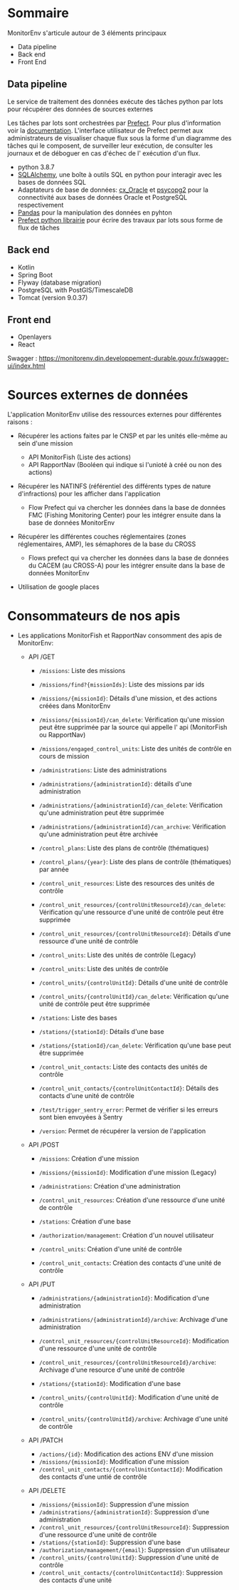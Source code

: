 Sommaire
============

MonitorEnv s'articule autour de 3 éléments principaux

- Data pipeline
- Back end
- Front End

Data pipeline
-------------

Le service de traitement des données exécute des tâches python par lots pour récupérer des données de sources externes

Les tâches par lots sont orchestrées par [Prefect](https://prefect.io). Pour plus d'information voir la
[documentation](<https://docs.prefect.io/orchestration/>).
L'interface utilisateur de Prefect permet aux administrateurs de visualiser chaque flux sous la forme d'un diagramme des
tâches qui le composent, de surveiller leur exécution, de consulter les journaux et de déboguer en cas d'échec de l'
exécution d'un flux.

* python 3.8.7
* [SQLAlchemy](https://www.sqlalchemy.org/>), une boîte à outils SQL en python pour interagir avec les bases de données
  SQL
* Adaptateurs de base de données: [cx_Oracle](<https://oracle.github.io/python-cx_Oracle/>)
  et [psycopg2](<https://github.com/psycopg/psycopg2/>) pour la connectivité aux bases de données Oracle et PostgreSQL
  respectivement
* [Pandas](<https://pandas.pydata.org/>) pour la manipulation des données en pyhton
* [Prefect python librairie](<https://github.com/prefecthq/prefect>) pour écrire des travaux par lots sous forme de flux
  de tâches

Back end
-------------

* Kotlin
* Spring Boot
* Flyway (database migration)
* PostgreSQL with PostGIS/TimescaleDB
* Tomcat (version 9.0.37)

Front end
-------------

* Openlayers
* React

Swagger : https://monitorenv.din.developpement-durable.gouv.fr/swagger-ui/index.html

Sources externes de données
==============================


L'application MonitorEnv utilise des ressources externes pour différentes raisons :

- Récupérer les actions faites par le CNSP et par les unités elle-même au sein d'une mission
  - API MonitorFish (Liste des actions)
  - API RapportNav (Booléen qui indique si l'unioté à créé ou non des actions)

- Récupérer les NATINFS (référentiel des différents types de nature d'infractions) pour les afficher dans l'application
  - Flow Prefect qui va chercher les données dans la base de données FMC (Fishing Monitoring Center) pour les intégrer
    ensuite dans la base de données MonitorEnv


- Récupérer les différentes couches réglementaires (zones réglementaires, AMP), les sémaphores de la base du CROSS
  - Flows prefect qui va chercher les données dans la base de données du CACEM (au CROSS-A)  pour les intégrer ensuite
    dans la base de données MonitorEnv


- Utilisation de google places

Consommateurs de nos apis
==========================

- Les applications MonitorFish et RapportNav consomment des apis de MonitorEnv:
  - API /GET
    - `/missions`: Liste des missions
    - `/missions/find?{missionIds}`: Liste des missions par ids
    - `/missions/{missionId}`: Détails d'une mission, et des actions créées dans MonitorEnv
    - `/missions/{missionId}/can_delete`: Vérification qu'une mission peut être supprimée par la source qui appelle l'
      api (MonitorFish ou RapportNav)
    - `/missions/engaged_control_units`: Liste des unités de contrôle en cours de mission

    - `/administrations`: Liste des administrations
    - `/administrations/{administrationId}`: détails d'une administration
    - `/administrations/{administrationId}/can_delete`: Vérification qu'une administration peut être supprimée
    - `/administrations/{administrationId}/can_archive`: Vérification qu'une administration peut être archivée

    - `/control_plans`: Liste des plans de contrôle (thématiques)
    - `/control_plans/{year}`: Liste des plans de contrôle (thématiques) par année

    - `/control_unit_resources`: Liste des resources des unités de contrôle
    - `/control_unit_resources/{controlUnitResourceId}/can_delete`: Vérification qu'une ressource d'une unité de
      contrôle peut être supprimée
    - `/control_unit_resources/{controlUnitResourceId}`: Détails d'une ressource d'une unité de contrôle

    - `/control_units`: Liste des unités de contrôle (Legacy)
    - `/control_units`: Liste des unités de contrôle
    - `/control_units/{controlUnitId}`: Détails d'une unité de contrôle
    - `/control_units/{controlUnitId}/can_delete`: Vérification qu'une unité de contrôle peut être supprimée

    - `/stations`: Liste des bases
    - `/stations/{stationId}`: Détails d'une base
    - `/stations/{stationId}/can_delete`: Vérification qu'une base peut être supprimée

    - `/control_unit_contacts`: Liste des contacts des unités de contrôle
    - `/control_unit_contacts/{controlUnitContactId}`: Détails des contacts d'une unité de contrôle

    - `/test/trigger_sentry_error`: Permet de vérifier si les erreurs sont bien envoyées à Sentry
    - `/version`: Permet de récupérer la version de l'application

  - API /POST
    - `/missions`: Création d'une mission
    - `/missions/{missionId}`: Modification d'une mission (Legacy)

    - `/administrations`: Création d'une administration

    - `/control_unit_resources`: Création d'une ressource d'une unité de contrôle

    - `/stations`: Création d'une base

    - `/authorization/management`: Création d'un nouvel utilisateur

    - `/control_units`: Création d'une unité de contrôle

    - `/control_unit_contacts`: Création des contacts d'une unité de contrôle

  - API /PUT
    - `/administrations/{administrationId}`: Modification d'une administration
    - `/administrations/{administrationId}/archive`: Archivage d'une administration

    - `/control_unit_resources/{controlUnitResourceId}`: Modification d'une ressource d'une unité de contrôle
    - `/control_unit_resources/{controlUnitResourceId}/archive`: Archivage d'une resource d'une unité de contrôle

    - `/stations/{stationId}`: Modification d'une base

    - `/control_units/{controlUnitId}`: Modification d'une unité de contrôle
    - `/control_units/{controlUnitId}/archive`: Archivage d'une unité de contrôle

  - API /PATCH
    - `/actions/{id}`: Modification des actions ENV d'une mission
    - `/missions/{missionId}`: Modification d'une mission
    - `/control_unit_contacts/{controlUnitContactId}`: Modification des contacts d'une untié de contrôle

  - API /DELETE
    - `/missions/{missionId}`: Suppression d'une mission
    - `/administrations/{administrationId}`: Suppression d'une administration
    - `/control_unit_resources/{controlUnitResourceId}`: Suppression d'une ressource d'une unité de contrôle
    - `/stations/{stationId}`: Suppression d'une base
    - `/authorization/management/{email}`: Suppression d'un utilisateur
    - `/control_units/{controlUnitId}`: Suppression d'une unité de contrôle
    - `/control_unit_contacts/{controlUnitContactId}`: Suppression des contacts d'une unité
